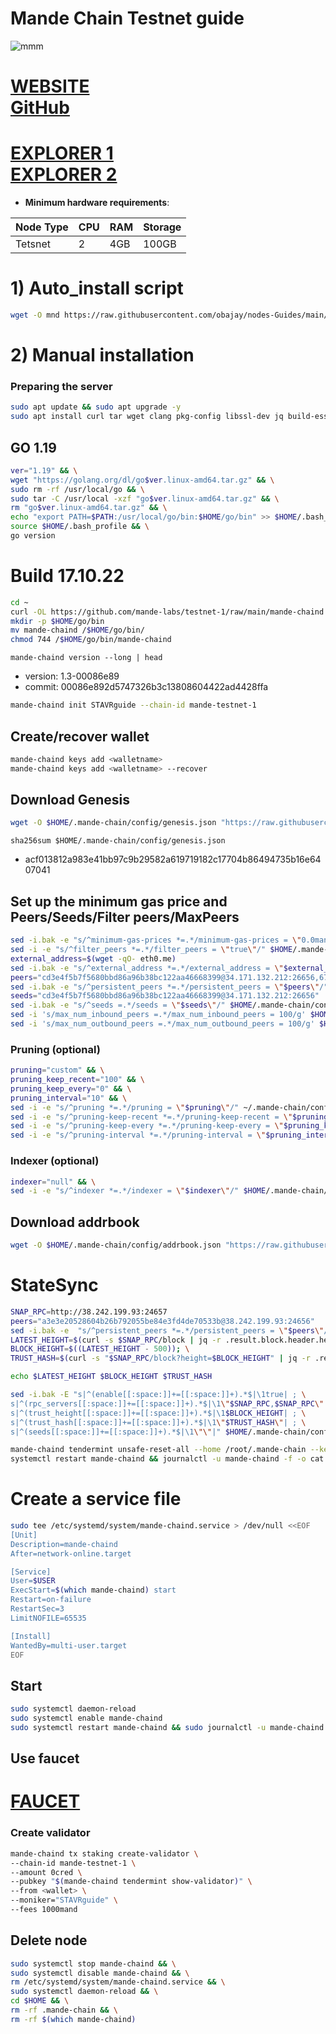 # Mande Chain Testnet guide

![mmm](https://user-images.githubusercontent.com/44331529/195984832-4b59ffcb-4253-40ee-9168-edc7bfa7425f.png)

[WEBSITE](https://www.mande.network/) \
[GitHub](https://github.com/mande-labs)
=
[EXPLORER 1](https://explorer.stavr.tech/mande-chain/staking) \
[EXPLORER 2](https://test.anode.team/mande-network/staking)
=

- **Minimum hardware requirements**:

| Node Type |CPU | RAM  | Storage  | 
|-----------|----|------|----------|
| Tetsnet   |   2|  4GB | 100GB    |


# 1) Auto_install script
```bash
wget -O mnd https://raw.githubusercontent.com/obajay/nodes-Guides/main/Mande%20Chain/mnd && chmod +x mnd && ./mnd
```

# 2) Manual installation

### Preparing the server

```bash
sudo apt update && sudo apt upgrade -y
sudo apt install curl tar wget clang pkg-config libssl-dev jq build-essential bsdmainutils git make ncdu gcc git jq chrony liblz4-tool -y
```

## GO 1.19

```bash
ver="1.19" && \
wget "https://golang.org/dl/go$ver.linux-amd64.tar.gz" && \
sudo rm -rf /usr/local/go && \
sudo tar -C /usr/local -xzf "go$ver.linux-amd64.tar.gz" && \
rm "go$ver.linux-amd64.tar.gz" && \
echo "export PATH=$PATH:/usr/local/go/bin:$HOME/go/bin" >> $HOME/.bash_profile && \
source $HOME/.bash_profile && \
go version
```

# Build 17.10.22
```bash
cd ~
curl -OL https://github.com/mande-labs/testnet-1/raw/main/mande-chaind
mkdir -p $HOME/go/bin
mv mande-chaind /$HOME/go/bin/
chmod 744 /$HOME/go/bin/mande-chaind
```
`mande-chaind version --long | head`
- version: 1.3-00086e89
- commit: 00086e892d5747326b3c13808604422ad4428ffa

```bash
mande-chaind init STAVRguide --chain-id mande-testnet-1
```    

## Create/recover wallet
```bash
mande-chaind keys add <walletname>
mande-chaind keys add <walletname> --recover
```

## Download Genesis

```bash
wget -O $HOME/.mande-chain/config/genesis.json "https://raw.githubusercontent.com/mande-labs/testnet-1/main/genesis.json"
```
`sha256sum $HOME/.mande-chain/config/genesis.json`
+ acf013812a983e41bb97c9b29582a619719182c17704b86494735b16e6407041

## Set up the minimum gas price and Peers/Seeds/Filter peers/MaxPeers
```bash
sed -i.bak -e "s/^minimum-gas-prices *=.*/minimum-gas-prices = \"0.0mand\"/;" ~/.mande-chain/config/app.toml
sed -i -e "s/^filter_peers *=.*/filter_peers = \"true\"/" $HOME/.mande-chain/config/config.toml
external_address=$(wget -qO- eth0.me) 
sed -i.bak -e "s/^external_address *=.*/external_address = \"$external_address:26656\"/" $HOME/.mande-chain/config/config.toml
peers="cd3e4f5b7f5680bbd86a96b38bc122aa46668399@34.171.132.212:26656,6780b2648bd2eb6adca2ca92a03a25b216d4f36b@34.170.16.69:26656,a3e3e20528604b26b792055be84e3fd4de70533b@38.242.199.93:24656"
sed -i.bak -e "s/^persistent_peers *=.*/persistent_peers = \"$peers\"/" $HOME/.mande-chain/config/config.toml
seeds="cd3e4f5b7f5680bbd86a96b38bc122aa46668399@34.171.132.212:26656"
sed -i.bak -e "s/^seeds =.*/seeds = \"$seeds\"/" $HOME/.mande-chain/config/config.toml
sed -i 's/max_num_inbound_peers =.*/max_num_inbound_peers = 100/g' $HOME/.mande-chain/config/config.toml
sed -i 's/max_num_outbound_peers =.*/max_num_outbound_peers = 100/g' $HOME/.mande-chain/config/config.toml

```
### Pruning (optional)
```bash
pruning="custom" && \
pruning_keep_recent="100" && \
pruning_keep_every="0" && \
pruning_interval="10" && \
sed -i -e "s/^pruning *=.*/pruning = \"$pruning\"/" ~/.mande-chain/config/app.toml && \
sed -i -e "s/^pruning-keep-recent *=.*/pruning-keep-recent = \"$pruning_keep_recent\"/" ~/.mande-chain/config/app.toml && \
sed -i -e "s/^pruning-keep-every *=.*/pruning-keep-every = \"$pruning_keep_every\"/" ~/.mande-chain/config/app.toml && \
sed -i -e "s/^pruning-interval *=.*/pruning-interval = \"$pruning_interval\"/" ~/.mande-chain/config/app.toml
```
### Indexer (optional) 
```bash
indexer="null" && \
sed -i -e "s/^indexer *=.*/indexer = \"$indexer\"/" $HOME/.mande-chain/config/config.toml
```

## Download addrbook
```bash
wget -O $HOME/.mande-chain/config/addrbook.json "https://raw.githubusercontent.com/obajay/nodes-Guides/main/Mande%20Chain/addrbook.json"
```

# StateSync
```bash
SNAP_RPC=http://38.242.199.93:24657
peers="a3e3e20528604b26b792055be84e3fd4de70533b@38.242.199.93:24656"
sed -i.bak -e  "s/^persistent_peers *=.*/persistent_peers = \"$peers\"/" ~/.mande-chain/config/config.toml
LATEST_HEIGHT=$(curl -s $SNAP_RPC/block | jq -r .result.block.header.height); \
BLOCK_HEIGHT=$((LATEST_HEIGHT - 500)); \
TRUST_HASH=$(curl -s "$SNAP_RPC/block?height=$BLOCK_HEIGHT" | jq -r .result.block_id.hash)

echo $LATEST_HEIGHT $BLOCK_HEIGHT $TRUST_HASH

sed -i.bak -E "s|^(enable[[:space:]]+=[[:space:]]+).*$|\1true| ; \
s|^(rpc_servers[[:space:]]+=[[:space:]]+).*$|\1\"$SNAP_RPC,$SNAP_RPC\"| ; \
s|^(trust_height[[:space:]]+=[[:space:]]+).*$|\1$BLOCK_HEIGHT| ; \
s|^(trust_hash[[:space:]]+=[[:space:]]+).*$|\1\"$TRUST_HASH\"| ; \
s|^(seeds[[:space:]]+=[[:space:]]+).*$|\1\"\"|" $HOME/.mande-chain/config/config.toml

mande-chaind tendermint unsafe-reset-all --home /root/.mande-chain --keep-addr-book
systemctl restart mande-chaind && journalctl -u mande-chaind -f -o cat

```

# Create a service file
```bash
sudo tee /etc/systemd/system/mande-chaind.service > /dev/null <<EOF
[Unit]
Description=mande-chaind
After=network-online.target

[Service]
User=$USER
ExecStart=$(which mande-chaind) start
Restart=on-failure
RestartSec=3
LimitNOFILE=65535

[Install]
WantedBy=multi-user.target
EOF
```

## Start
```bash
sudo systemctl daemon-reload
sudo systemctl enable mande-chaind
sudo systemctl restart mande-chaind && sudo journalctl -u mande-chaind -f -o cat
```
## Use faucet
[FAUCET](https://discord.com/channels/953348696098103366/1033430536129101904)
=

### Create validator
```bash
mande-chaind tx staking create-validator \
--chain-id mande-testnet-1 \
--amount 0cred \
--pubkey "$(mande-chaind tendermint show-validator)" \
--from <wallet> \
--moniker="STAVRguide" \
--fees 1000mand
```

## Delete node
```bash
sudo systemctl stop mande-chaind && \
sudo systemctl disable mande-chaind && \
rm /etc/systemd/system/mande-chaind.service && \
sudo systemctl daemon-reload && \
cd $HOME && \
rm -rf .mande-chain && \
rm -rf $(which mande-chaind)
```
